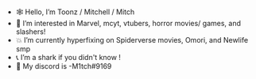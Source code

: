 - 🕸 Hello, I’m Toonz / Mitchell / Mitch
- 🍊 I’m interested in Marvel, mcyt, vtubers, horror movies/ games, and slashers!
- 💥 I’m currently hyperfixing on Spiderverse movies, Omori, and Newlife smp
- 📞 I’m a shark if you didn't know !
- 🍊 My discord is -M1tch#9169

<!---
OrangeisMitchie/OrangeisMitchie is a ✨ special ✨ repository because its `README.md` (this file) appears on your GitHub profile.
You can click the Preview link to take a look at your changes.
--->
